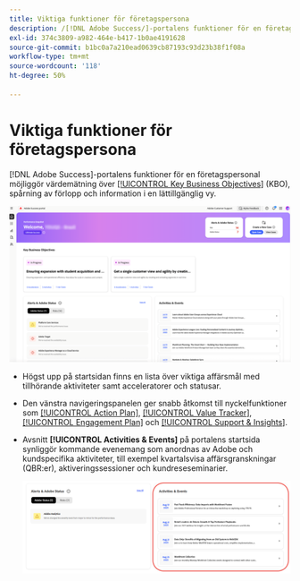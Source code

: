 ```yaml
---
title: Viktiga funktioner för företagspersona
description: /[!DNL Adobe Success/]-portalens funktioner för en företagspersonal möjliggör värdemätning över viktiga affärsmål, spårning av framsteg och tillhandahållande av insikter i en lättillgänglig vy.
exl-id: 374c3809-a982-464e-b417-1b0ae4191628
source-git-commit: b1bc0a7a210ead0639cb87193c93d23b38f1f08a
workflow-type: tm+mt
source-wordcount: '118'
ht-degree: 50%

---
```


# Viktiga funktioner för företagspersona

[!DNL Adobe Success]-portalens funktioner för en företagspersonal möjliggör värdemätning över [[!UICONTROL Key Business Objectives]](/help/adobe-success-portal/business-persona/key-business-objectives.md) (KBO), spårning av förlopp och information i en lättillgänglig vy.

![adobe-success-portal-for-business-persona-overview](/help/adobe-success-portal/assets/overview-and-business-persona-overview.png)

* Högst upp på startsidan finns en lista över viktiga affärsmål med tillhörande aktiviteter samt acceleratorer och statusar.
* Den vänstra navigeringspanelen ger snabb åtkomst till nyckelfunktioner som [[!UICONTROL Action Plan]](/help/adobe-success-portal/business-persona/action-plan.md), [[!UICONTROL Value Tracker]](/help/adobe-success-portal/business-persona/value-tracker.md), [[!UICONTROL Engagement Plan]](/help/adobe-success-portal/business-persona/engagement-plan.md) och [[!UICONTROL Support & Insights]](/help/adobe-success-portal/technical-persona/support-and-insights/support-and-insights-overview.md).
* Avsnitt **[!UICONTROL Activities & Events]** på portalens startsida synliggör kommande evenemang som anordnas av Adobe och kundspecifika aktiviteter, till exempel kvartalsvisa affärsgranskningar (QBR:er), aktiveringssessioner och kundreseseminarier.

  ![aktiviteter-och-händelser](/help/adobe-success-portal/assets/activities-and-events.png)
